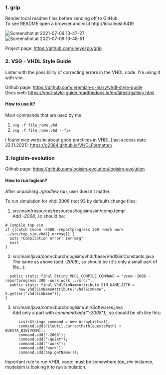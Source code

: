 ### 1. grip
Render local readme files before sending off to GitHub. <br/>
To see README open a browser and visit http://localhost:6419

![Screenshot at 2021-07-09 13-47-27](https://user-images.githubusercontent.com/43972902/125073617-88e34000-e0bc-11eb-849b-52e1b8bf4422.png)
![Screenshot at 2021-07-09 13-48-51](https://user-images.githubusercontent.com/43972902/125073622-8a146d00-e0bc-11eb-83bc-87efbb67b815.png)

Project page: https://github.com/joeyespo/grip

### 2. VSG - VHDL Style Guide
Linter with the possibility of correcting errors in the VHDL code. I'm using it
with vim.

Github page: https://github.com/jeremiah-c-leary/vhdl-style-guide <br/>
Docs web: https://vhdl-style-guide.readthedocs.io/en/latest/gallery.html

#### How to use it?
Main commands that are used by me: <br/>
1. `vsg -f file_name.vhd` <br/>
2. `vsg -f file_name.vhd --fix` <br/>

I found nice website about good practices in VHDL
[last access date 22.11.2021]: https://g2384.github.io/VHDLFormatter/

### 3. **logisim-evolution** <br/>
Github page: https://github.com/logisim-evolution/logisim-evolution

#### How to run logisim?
After unpacking *./gradlew run*, user doesn't matter.

To run simulation for vhdl 2008 (not 93 by default) change files: <br/>
1. src/main/resources/resources/logisim/sim/comp.templ <br/>
Add *-2008*, so should be: <br/>
```
# Compile top sim
if {[catch {vcom -2008 -reportprogress 300 -work work ../src/top_sim.vhdl} errmsg]} {
  puts "Compilation error: $errmsg"
  exit
}
```
2. src/main/java/com/cburch/logisim/vhdl/base/VhdlSimConstants.java <br/>
The same as above (add *-2008*), so should be (it's only a small part of
file...):

```
  public static final String VHDL_COMPILE_COMMAND = "vcom -2008 -reportprogress 300 -work work ../src/";
  public static final VhdlSimNameAttribute SIM_NAME_ATTR =
      new VhdlSimNameAttribute("vhdlSimName", S.getter("vhdlSimName"));
}
```
3. src/main/java/com/cburch/logisim/util/Softwares.java <br/>
Add only a part with *command.add("-2008");*, so should be sth like this: <br/>
```
      List<String> command = new ArrayList<>();
      command.add(FileUtil.correctPath(questaPath) + QUESTA_BIN[VCOM]);
      command.add("-2008");
      command.add("-quiet");
      command.add("-work");
      command.add("work");
      command.add(tmp.getName());
```

Important rule to run VHDL code: must be somewhere *top_sim* instance, modelsim
is looking it to run simulation. <br/>
